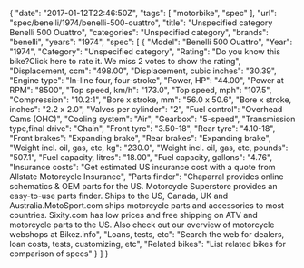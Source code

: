 {
    "date": "2017-01-12T22:46:50Z",
    "tags": [
        "motorbike",
        "spec"
    ],
    "url": "spec\/benelli\/1974\/benelli-500-ouattro",
    "title": "Unspecified category Benelli 500 Ouattro",
    "categories": "Unspecified category",
    "brands": "benelli",
    "years": "1974",
    "spec": [
        {
            "Model": "Benelli 500 Ouattro",
            "Year": "1974",
            "Category": "Unspecified category",
            "Rating": "Do you know this bike?Click here to rate it. We miss 2 votes to show the rating",
            "Displacement, ccm": "498.00",
            "Displacement, cubic inches": "30.39",
            "Engine type": "In-line four, four-stroke",
            "Power, HP": "44.00",
            "Power at RPM": "8500",
            "Top speed, km\/h": "173.0",
            "Top speed, mph": "107.5",
            "Compression": "10.2:1",
            "Bore x stroke, mm": "56.0 x 50.6",
            "Bore x stroke, inches": "2.2 x 2.0",
            "Valves per cylinder": "2",
            "Fuel control": "Overhead Cams (OHC)",
            "Cooling system": "Air",
            "Gearbox": "5-speed",
            "Transmission type,final drive": "Chain",
            "Front tyre": "3.50-18",
            "Rear tyre": "4.10-18",
            "Front brakes": "Expanding brake",
            "Rear brakes": "Expanding brake",
            "Weight incl. oil, gas, etc, kg": "230.0",
            "Weight incl. oil, gas, etc, pounds": "507.1",
            "Fuel capacity, litres": "18.00",
            "Fuel capacity, gallons": "4.76",
            "Insurance costs": "Get estimated US insurance cost with a quote from Allstate Motorcycle Insurance",
            "Parts finder": "Chaparral provides online schematics & OEM parts for the US.   Motorcycle Superstore provides an easy-to-use parts finder. Ships to the US, Canada, UK and Australia.MotoSport.com ships motorcycle parts and accessories to most countries.    Sixity.com has low prices and free shipping on ATV and motorcycle parts to the US. Also check out our overview of motorcycle webshops at Bikez.info",
            "Loans, tests, etc": "Search the web for dealers, loan costs, tests, customizing, etc",
            "Related bikes": "List related bikes for comparison of specs"
        }
    ]
}